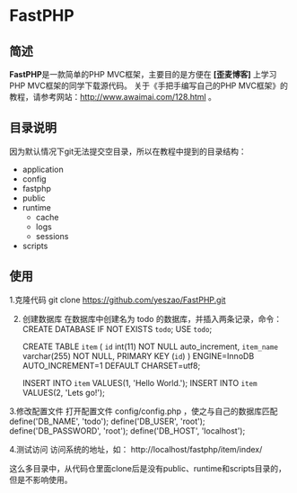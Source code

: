 # FastPHP

## 简述

**FastPHP**是一款简单的PHP MVC框架，主要目的是方便在 **[歪麦博客]** 上学习PHP MVC框架的同学下载源代码。
关于《手把手编写自己的PHP MVC框架》的教程，请参考网站：http://www.awaimai.com/128.html 。

## 目录说明

因为默认情况下git无法提交空目录，所以在教程中提到的目录结构：

- application
- config
- fastphp
- public
- runtime
  - cache
  - logs
  - sessions
- scripts

## 使用
1.克隆代码
	git clone https://github.com/yeszao/FastPHP.git

2. 创建数据库
在数据库中创建名为 todo 的数据库，并插入两条记录，命令：
	CREATE DATABASE IF NOT EXISTS `todo`;
	USE `todo`;

	CREATE TABLE `item` (
	    `id` int(11) NOT NULL auto_increment,
	    `item_name` varchar(255) NOT NULL,
	    PRIMARY KEY (`id`)
	) ENGINE=InnoDB AUTO_INCREMENT=1 DEFAULT CHARSET=utf8;
	 
	INSERT INTO `item` VALUES(1, 'Hello World.');
	INSERT INTO `item` VALUES(2, 'Lets go!');

3.修改配置文件
打开配置文件 config/config.php ，使之与自己的数据库匹配
	define('DB_NAME', 'todo');
	define('DB_USER', 'root');
	define('DB_PASSWORD', 'root');
	define('DB_HOST', 'localhost');

4.测试访问
访问系统的地址，如：    http://localhost/fastphp/item/index/

这么多目录中，从代码仓里面clone后是没有public、runtime和scripts目录的，
但是不影响使用。
